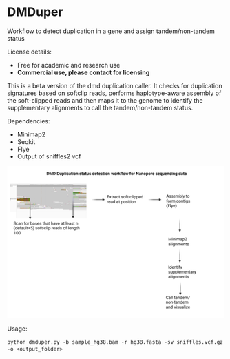 # DMDuper
Workflow to detect duplication in a gene and assign tandem/non-tandem status

License details:
* Free for academic and research use
* **Commercial use, please contact for licensing**

This is a beta version of the dmd duplication caller. It checks for duplication signatures based on softclip reads, performs haplotype-aware assembly of the soft-clipped reads and then maps it to the genome to identify the supplementary alignments to call the tandem/non-tandem status. 

Dependencies:
* Minimap2
* Seqkit
* Flye
* Output of sniffles2 vcf

![alt text](https://github.com/jagadhesh89/dmduper/blob/main/DMD.png)


Usage:
```
python dmduper.py -b sample_hg38.bam -r hg38.fasta -sv sniffles.vcf.gz -o <output_folder>
```
